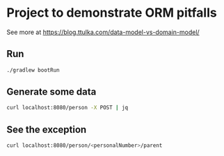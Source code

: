 # Project to demonstrate ORM pitfalls

See more at https://blog.ttulka.com/data-model-vs-domain-model/

## Run
```sh
./gradlew bootRun
```

## Generate some data
```sh
curl localhost:8080/person -X POST | jq
```

## See the exception
```sh
curl localhost:8080/person/<personalNumber>/parent
```
